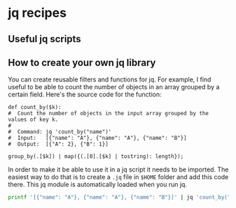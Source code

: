 # jq recipes
## Useful jq scripts


## How to create your own jq library
You can create reusable filters and functions for jq. For example, I find useful to be able
to count the number of objects in an array grouped by a certain field. Here's the source
code for the function:
```
def count_by($k):
#  Count the number of objects in the input array grouped by the values of key k.
#
#  Command: jq 'count_by("name")'
#  Input:   [{"name": "A"}, {"name": "A"}, {"name": "B"}]
#  Output:  [{"A": 2}, {"B": 1}]

group_by(.[$k]) | map({(.[0].[$k] | tostring): length});
```
In order to make it be able to use it in a jq script it needs to be imported. The easiest
way to do that is to create a `.jq` file in `$HOME` folder and add this code there. This
jq module is automatically loaded when you run jq.
```bash
printf '[{"name": "A"}, {"name": "A"}, {"name": "B"}]' | jq 'count_by("name")'
```
